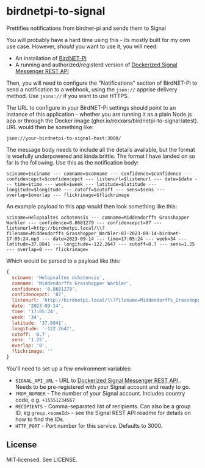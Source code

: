 # birdnetpi-to-signal

Prettifies notifications from birdnet-pi and sends them to Signal

You will probably have a hard time using this - its mostly built for my own use case. However, _should_ you want to use it, you will need:

- An installation of [BirdNET-Pi](https://github.com/mcguirepr89/BirdNET-Pi/)
- A running and authorized/registerd version of [Dockerized Signal Messenger REST API
  ](https://github.com/bbernhard/signal-cli-rest-api)

Then, you will need to configure the "Notifications" section of BirdNET-Pi to send a notification to a webhook, using the `json://` apprise delivery method. Use `jsons://` if you want to use HTTPS.

The URL to configure in your BirdNET-Pi settings should point to an instance of this application - whether you are running it as a plain Node.js app or through the Docker image (ghcr.io/rexxars/birdnetpi-to-signal:latest). URL would then be something like:

```
json://your-birdnetpi-to-signal-host:3000/
```

The message body needs to include all the details available, but the format is woefully underpowered and kinda brittle. The format I have landed on so far is the following. Use this as the notification body:

```
sciname=$sciname --- comname=$comname --- confidence=$confidence --- confidencepct=$confidencepct --- listenurl=$listenurl --- date=$date --- time=$time --- week=$week --- latitude=$latitude --- longitude=$longitude --- cutoff=$cutoff --- sens=$sens --- overlap=$overlap --- flickrimage=$flickrimage
```

An example payload to this app would then look something like this:

```
sciname=Helopsaltes ochotensis --- comname=Middendorffs Grasshopper Warbler --- confidence=0.8681279 --- confidencepct=87 --- listenurl=http://birdnetpi.local/\\?filename=Middendorffs_Grasshopper_Warbler-87-2023-09-14-birdnet-17:05:24.mp3 --- date=2023-09-14 --- time=17:05:24 --- week=34 --- latitude=37.8841 --- longitude=-122.2647 --- cutoff=0.7 --- sens=1.25 --- overlap=0 --- flickrimage=
```

Which would be parsed to a payload like this:

```js
{
  sciname: 'Helopsaltes ochotensis',
  comname: 'Middendorffs Grasshopper Warbler',
  confidence: '0.8681279',
  confidencepct: '87',
  listenurl: 'http://birdnetpi.local/\\?filename=Middendorffs_Grasshopper_Warbler-87-2023-09-14-birdnet-17:05:24.mp3',
  date: '2023-09-14',
  time: '17:05:24',
  week: '34',
  latitude: '37.8841',
  longitude: '-122.2647',
  cutoff: '0.7',
  sens: '1.25',
  overlap: '0',
  flickrimage: ''
}
```

You'll need to set up a few environment variables:

- `SIGNAL_API_URL` - URL to [Dockerized Signal Messenger REST API
  ](https://github.com/bbernhard/signal-cli-rest-api). Needs to be pre-registered with your Signal account and ready to go.
- `FROM_NUMBER` - The number of your Signal account. Includes country code, e.g. `+15551234567`
- `RECIPIENTS` - Comma-separated list of recipients. Can also be a group ID, eg `group.<someId>` - see the Signal REST API readme for details on how to find the IDs.
- `HTTP_PORT` - Port number for this service. Defaults to 3000.

## License

MIT-licensed. See LICENSE.
